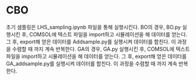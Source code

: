 # CBO
초기 샘플링은 LHS_sampling.ipynb 파일을 통해 실행시킨다.
BO의 경우, BO.py 실행시킨 후, COMSOL에 텍스트 파일을 import하고 시뮬레이션을 해 데이터를 얻는다.
그 후, export해 얻은 데이터를 Addsample.py를 실행시켜 데이터를 합친다.
이 과정을 수렴할 때 까지 계속 반복한다.
GA의 경우, GA.py 실행시킨 후, COMSOL에 텍스트 파일을 import하고 시뮬레이션을 해 데이터를 얻는다.
그 후, export해 얻은 데이터를 GA_addsample.py를 실행시켜 데이터를 합친다.
이 과정을 수렴할 때 까지 계속 반복한다.

